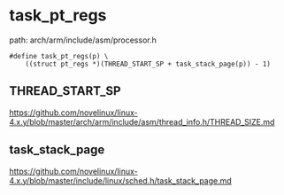 task_pt_regs
========================================

path: arch/arm/include/asm/processor.h
```
#define task_pt_regs(p) \
    ((struct pt_regs *)(THREAD_START_SP + task_stack_page(p)) - 1)
```

THREAD_START_SP
----------------------------------------

https://github.com/novelinux/linux-4.x.y/blob/master/arch/arm/include/asm/thread_info.h/THREAD_SIZE.md

task_stack_page
----------------------------------------

https://github.com/novelinux/linux-4.x.y/blob/master/include/linux/sched.h/task_stack_page.md

